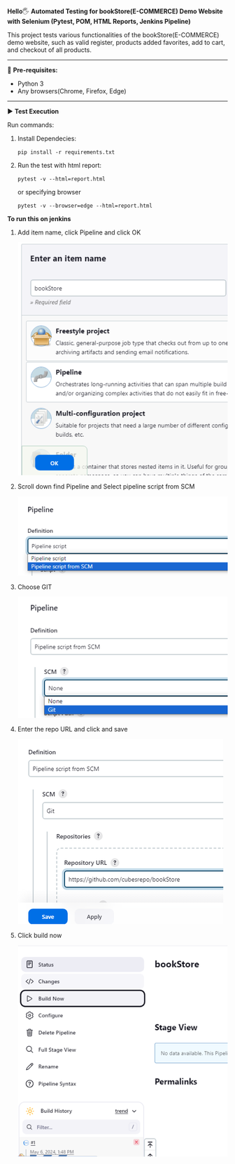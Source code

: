 **Hello**🖐 **Automated Testing for bookStore(E-COMMERCE) Demo Website with Selenium (Pytest, POM, HTML Reports, Jenkins Pipeline)**

This project tests various functionalities of the bookStore(E-COMMERCE) demo website, such as valid register, products added favorites, add to cart, and checkout of all products.
___________________________________________

🎯 **Pre-requisites:**
- Python 3
- Any browsers(Chrome, Firefox, Edge)
___________________________________________

▶ **Test Execution**

Run commands: 
1. Install Dependecies:

       pip install -r requirements.txt
2. Run the test with html report:

       pytest -v --html=report.html 
   or specifying browser

       pytest -v --browser=edge --html=report.html
    

**To run this on jenkins**

1. Add item name, click Pipeline and click OK

   ![img.png](img.png)
2. Scroll down find Pipeline and Select pipeline script from SCM

   ![img_1.png](img_1.png)
3. Choose GIT

   ![img_2.png](img_2.png)
4. Enter the repo URL and click and save

   ![img_3.png](img_3.png)
5. Click build now

   ![img_4.png](img_4.png)



    
   
   
    

